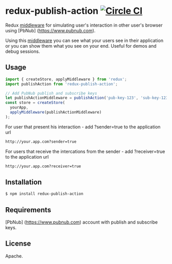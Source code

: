 # redux-publish-action [![Circle CI](https://circleci.com/gh/oriweingart/redux-publish-action/tree/master.svg?style=shield)](https://circleci.com/gh/oriweingart/redux-publish-action/tree/master)

Redux [middleware](http://redux.js.org/docs/advanced/Middleware.html) for simulating user's interaction in other user's browser using [PbNub] (https://www.pubnub.com).

Using this [middleware](http://redux.js.org/docs/advanced/Middleware.html) you can see what your users see in their application or you can show them what you see on your end.
Useful for demos and debug sessions.


## Usage

```js
import { createStore, applyMiddleware } from 'redux';
import publishAction from 'redux-publish-action';

// Add PubNub publish and subscribe keys
let publishActionMiddleware = publishAction('pub-key-123', 'sub-key-123');
const store = createStore(
  yourApp,
  applyMiddleware(publishActionMiddleware)
);
```
For user that present his interaction - add ?sender=true to the application url
```bash
http://your.app.com?sender=true
```
For users that receive the intercations from the sender - add ?receiver=true to the application url
```bash
http://your.app.com?receiver=true
```

## Installation

```bash
$ npm install redux-publish-action
```

## Requirements

[PbNub] (https://www.pubnub.com) account with publish and subscribe keys. 

## License

Apache.

